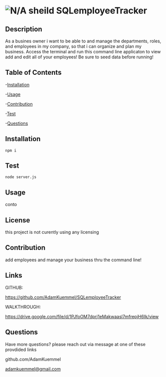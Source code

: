 # ![N/A sheild](https://img.shields.io/badge/license-N%2FA-red) SQLemployeeTracker

## Description

As a busines owner i want to be able to and manage the departments, roles, and employees in my company, so that i can organize and plan my business.
Access the terminal and run this command line applicaton to view add and edit all of your employees!
Be sure to seed data before running!

## Table of Contents

-[Installation](#installation)

-[Usage](#usage)

-[Contribution](#contribution)

-[Test](#test)

-[Questions](#Questions)

## Installation

```
npm i
```

## Test

```
node server.js
```

## Usage

conto

## License

this project is not curently using any licensing

## Contribution

add employees and manage your business thru the command line!

## Links

GITHUB:

https://github.com/AdamKuemmel/SQLemployeeTracker

WALKTHROUGH:

https://drive.google.com/file/d/1PJfoOM7dprj1eMakwaasl7mfrepjH6Ik/view

## Questions

Have more questions? please reach out via message at one of these provdided links

github.com/AdamKuemmel

adamkuemmel@gmail.com
